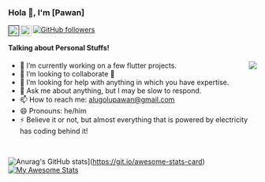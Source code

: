 ### Hola 👋, I'm [Pawan]

<a href="">
  <img align="left" alt="Pawan's Twitter" width="22px" src="https://cdn-icons-png.flaticon.com/512/733/733579.png" />
</a>
<a href="https://www.linkedin.com/in/apawan/">
  <img align="left" alt="Pawan's Linkdein" width="22px" src="https://cdn-icons-png.flaticon.com/512/174/174857.png" />
</a>

[![GitHub followers](https://img.shields.io/github/followers/c01d43am.svg?style=social&label=Follow)](https://github.com/c01d43am?tab=followers)

#### Talking about Personal Stuffs!

<img src='https://media.tenor.com/images/ccae3320ab522c1d09e041f1f7ffea74/tenor.gif' align='right'>

- 🔭 I’m currently working on a few flutter projects.
- 👯 I’m looking to collaborate 🤘
- 🤔 I’m looking for help with anything in which you have expertise.
- 💬 Ask me about anything, but I may be slow to respond.
- 📫 How to reach me: alugolupawan@gmail.com
- 😄 Pronouns: he/him
- ⚡ Believe it or not, but almost everything that is powered by electricity has coding behind it!

</br>

![Anurag's GitHub stats]()](https://git.io/awesome-stats-card)
[![My Awesome Stats](https://github-readme-stats.vercel.app/api?username=c01d43am&theme=dark&show_icons=true)](https://git.io/awesome-stats-card)
